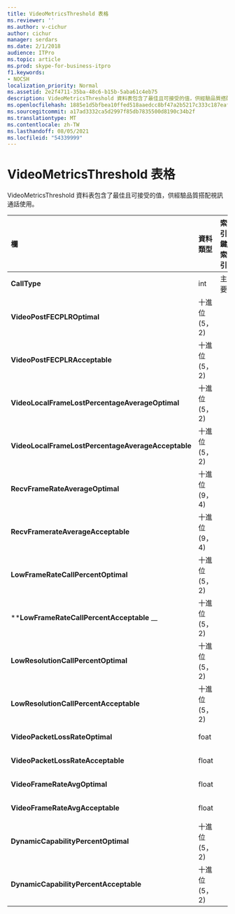 ```yaml
---
title: VideoMetricsThreshold 表格
ms.reviewer: ''
ms.author: v-cichur
author: cichur
manager: serdars
ms.date: 2/1/2018
audience: ITPro
ms.topic: article
ms.prod: skype-for-business-itpro
f1.keywords:
- NOCSH
localization_priority: Normal
ms.assetid: 2e2f4711-35ba-48c6-b15b-5aba61c4eb75
description: VideoMetricsThreshold 資料表包含了最佳且可接受的值，供經驗品質搭配視訊通話使用。
ms.openlocfilehash: 1885e1d5bfbea10ffed518aaedcc8bf47a2b5217c333c187eaf2a2ee0dc7b0d2
ms.sourcegitcommit: a17ad3332ca5d2997f85db7835500d8190c34b2f
ms.translationtype: MT
ms.contentlocale: zh-TW
ms.lasthandoff: 08/05/2021
ms.locfileid: "54339999"
---
```

# <a name="videometricsthreshold-table"></a>VideoMetricsThreshold 表格
 
VideoMetricsThreshold 資料表包含了最佳且可接受的值，供經驗品質搭配視訊通話使用。
  

| **欄**                                               | **資料類型**       | **索引鍵/索引**  | **詳細資料**                          |
|:---------------------------------------------------------|:--------------------|:---------------|:-------------------------------------|
| **CallType** <br/>                                       | int  <br/>          | 主要  <br/> | 被指定的電話類型。  <br/> |
| **VideoPostFECPLROptimal** <br/>                         | 十進位 (5，2)   <br/> |                | 預設值為 0.05。  <br/>    |
| **VideoPostFECPLRAcceptable** <br/>                      | 十進位 (5，2)   <br/> |                | 預設值為 0.10。  <br/>    |
| **VideoLocalFrameLostPercentageAverageOptimal** <br/>    | 十進位 (5，2)   <br/> |                | 預設值為 5.0。  <br/>     |
| **VideoLocalFrameLostPercentageAverageAcceptable** <br/> | 十進位 (5，2)   <br/> |                | 預設值為 10.0。  <br/>    |
| **RecvFrameRateAverageOptimal** <br/>                    | 十進位 (9，4)   <br/> |                | 預設值為 12.0000。  <br/> |
| **RecvFramerateAverageAcceptable** <br/>                 | 十進位 (9，4)   <br/> |                | 預設值為 7.0000。  <br/>  |
| **LowFrameRateCallPercentOptimal** <br/>                 | 十進位 (5，2)   <br/> |                | 預設值為 5.0。  <br/>     |
| \****LowFrameRateCallPercentAcceptable** _\_ <br/>        | 十進位 (5，2)   <br/> |                | 預設值為 10.0/。  <br/>    |
| **LowResolutionCallPercentOptimal** <br/>                | 十進位 (5，2)   <br/> |                | 預設值為 5.0。  <br/>     |
| **LowResolutionCallPercentAcceptable** <br/>             | 十進位 (5，2)   <br/> |                | 預設值為 10.0。  <br/>    |
| **VideoPacketLossRateOptimal** <br/>                     | foat  <br/>         |                | 預設值為 0.05。  <br/>    |
| **VideoPacketLossRateAcceptable** <br/>                  | float  <br/>        |                | 預設值為 0.10。  <br/>    |
| **VideoFrameRateAvgOptimal** <br/>                       | float  <br/>        |                | 預設值為 12。  <br/>      |
| **VideoFrameRateAvgAcceptable** <br/>                    | float  <br/>        |                | 預設值為 7。  <br/>       |
| **DynamicCapabilityPercentOptimal** <br/>                | 十進位 (5，2)   <br/> |                | 預設值為 5.00。  <br/>    |
| **DynamicCapabilityPercentAcceptable** <br/>             | 十進位 (5，2)   <br/> |                | 預設值為 10.00。  <br/>   |

